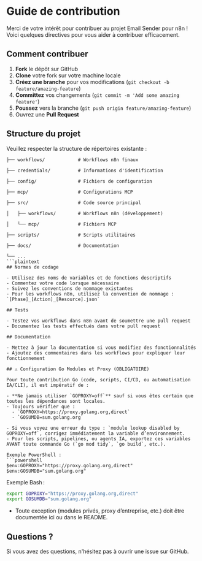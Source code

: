 # Guide de contribution

Merci de votre intérêt pour contribuer au projet Email Sender pour n8n ! Voici quelques directives pour vous aider à contribuer efficacement.

## Comment contribuer

1. **Fork** le dépôt sur GitHub
2. **Clone** votre fork sur votre machine locale
3. **Créez une branche** pour vos modifications (`git checkout -b feature/amazing-feature`)
4. **Committez** vos changements (`git commit -m 'Add some amazing feature'`)
5. **Poussez** vers la branche (`git push origin feature/amazing-feature`)
6. Ouvrez une **Pull Request**

## Structure du projet

Veuillez respecter la structure de répertoires existante :

```plaintext
├── workflows/            # Workflows n8n finaux

├── credentials/          # Informations d'identification

├── config/               # Fichiers de configuration

├── mcp/                  # Configurations MCP

├── src/                  # Code source principal

│   ├── workflows/        # Workflows n8n (développement)

│   └── mcp/              # Fichiers MCP

├── scripts/              # Scripts utilitaires

├── docs/                 # Documentation

└── ...
```plaintext
## Normes de codage

- Utilisez des noms de variables et de fonctions descriptifs
- Commentez votre code lorsque nécessaire
- Suivez les conventions de nommage existantes
- Pour les workflows n8n, utilisez la convention de nommage : `[Phase]_[Action]_[Resource].json`

## Tests

- Testez vos workflows dans n8n avant de soumettre une pull request
- Documentez les tests effectués dans votre pull request

## Documentation

- Mettez à jour la documentation si vous modifiez des fonctionnalités
- Ajoutez des commentaires dans les workflows pour expliquer leur fonctionnement

## ⚠️ Configuration Go Modules et Proxy (OBLIGATOIRE)

Pour toute contribution Go (code, scripts, CI/CD, ou automatisation IA/CLI), il est impératif de :

- **Ne jamais utiliser `GOPROXY=off`** sauf si vous êtes certain que toutes les dépendances sont locales.
- Toujours vérifier que :
  - `GOPROXY=https://proxy.golang.org,direct`
  - `GOSUMDB=sum.golang.org`

- Si vous voyez une erreur du type : `module lookup disabled by GOPROXY=off`, corrigez immédiatement la variable d’environnement.
- Pour les scripts, pipelines, ou agents IA, exportez ces variables AVANT toute commande Go (`go mod tidy`, `go build`, etc.).

Exemple PowerShell :
```powershell
$env:GOPROXY="https://proxy.golang.org,direct"
$env:GOSUMDB="sum.golang.org"
```

Exemple Bash :
```bash
export GOPROXY="https://proxy.golang.org,direct"
export GOSUMDB="sum.golang.org"
```

- Toute exception (modules privés, proxy d’entreprise, etc.) doit être documentée ici ou dans le README.

## Questions ?

Si vous avez des questions, n'hésitez pas à ouvrir une issue sur GitHub.
